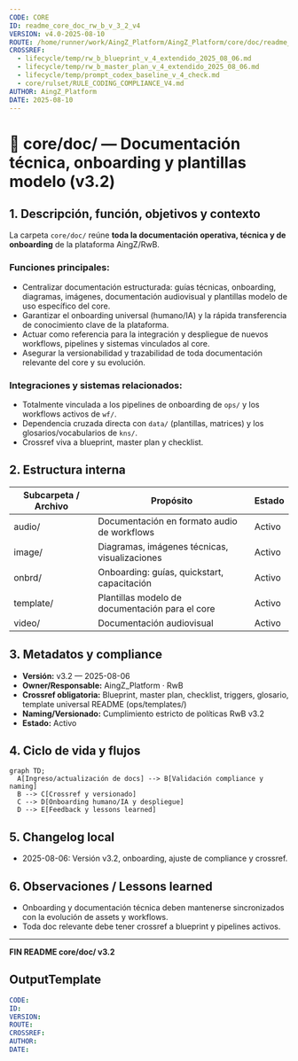 ```yaml
---
CODE: CORE
ID: readme_core_doc_rw_b_v_3_2_v4
VERSION: v4.0-2025-08-10
ROUTE: /home/runner/work/AingZ_Platform/AingZ_Platform/core/doc/readme_core_doc_rw_b_v_3_2.md
CROSSREF:
  - lifecycle/temp/rw_b_blueprint_v_4_extendido_2025_08_06.md
  - lifecycle/temp/rw_b_master_plan_v_4_extendido_2025_08_06.md
  - lifecycle/temp/prompt_codex_baseline_v_4_check.md
  - core/rulset/RULE_CODING_COMPLIANCE_V4.md
AUTHOR: AingZ_Platform
DATE: 2025-08-10
---
```

# 📄 core/doc/ — Documentación técnica, onboarding y plantillas modelo (v3.2)

## 1. Descripción, función, objetivos y contexto

La carpeta `core/doc/` reúne **toda la documentación operativa, técnica y de onboarding** de la plataforma AingZ/RwB.

### Funciones principales:

- Centralizar documentación estructurada: guías técnicas, onboarding, diagramas, imágenes, documentación audiovisual y plantillas modelo de uso específico del core.
- Garantizar el onboarding universal (humano/IA) y la rápida transferencia de conocimiento clave de la plataforma.
- Actuar como referencia para la integración y despliegue de nuevos workflows, pipelines y sistemas vinculados al core.
- Asegurar la versionabilidad y trazabilidad de toda documentación relevante del core y su evolución.

### Integraciones y sistemas relacionados:

- Totalmente vinculada a los pipelines de onboarding de `ops/` y los workflows activos de `wf/`.
- Dependencia cruzada directa con `data/` (plantillas, matrices) y los glosarios/vocabularios de `kns/`.
- Crossref viva a blueprint, master plan y checklist.

## 2. Estructura interna

| Subcarpeta / Archivo | Propósito                                       | Estado |
| -------------------- | ----------------------------------------------- | ------ |
| audio/               | Documentación en formato audio de workflows     | Activo |
| image/               | Diagramas, imágenes técnicas, visualizaciones   | Activo |
| onbrd/               | Onboarding: guías, quickstart, capacitación     | Activo |
| template/            | Plantillas modelo de documentación para el core | Activo |
| video/               | Documentación audiovisual                       | Activo |

## 3. Metadatos y compliance

- **Versión:** v3.2 — 2025-08-06
- **Owner/Responsable:** AingZ\_Platform · RwB
- **Crossref obligatoria:** Blueprint, master plan, checklist, triggers, glosario, template universal README (ops/templates/)
- **Naming/Versionado:** Cumplimiento estricto de políticas RwB v3.2
- **Estado:** Activo

## 4. Ciclo de vida y flujos

```mermaid
graph TD;
  A[Ingreso/actualización de docs] --> B[Validación compliance y naming]
  B --> C[Crossref y versionado]
  C --> D[Onboarding humano/IA y despliegue]
  D --> E[Feedback y lessons learned]
```

## 5. Changelog local

- 2025-08-06: Versión v3.2, onboarding, ajuste de compliance y crossref.

## 6. Observaciones / Lessons learned

- Onboarding y documentación técnica deben mantenerse sincronizados con la evolución de assets y workflows.
- Toda doc relevante debe tener crossref a blueprint y pipelines activos.

---

**FIN README core/doc/ v3.2**

## OutputTemplate
```yaml
CODE:
ID:
VERSION:
ROUTE:
CROSSREF:
AUTHOR:
DATE:
```
